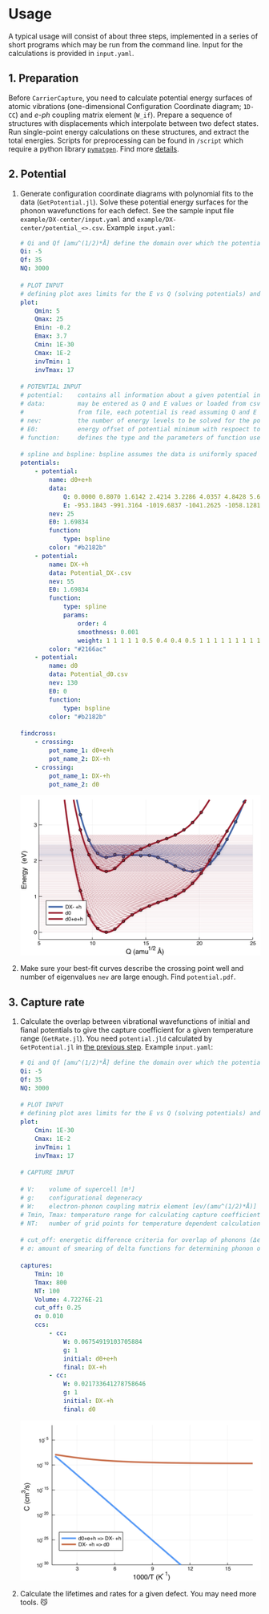# Usage

A typical usage will consist of about three steps, implemented in a series of short programs which may be run from the command line. Input for the calculations is provided in `input.yaml`.

## 1. Preparation

Before `CarrierCapture`, you need to calculate potential energy surfaces of atomic vibrations (one-dimensional Configuration Coordinate diagram; `1D-CC`) and _e-ph_ coupling matrix element (`W_if`). Prepare a sequence of structures with displacements which interpolate between two defect states. Run single-point energy calculations on these structures, and extract the total energies. Scripts for preprocessing can be found in `/script` which require a python library [`pymatgen`](http://pymatgen.org). Find more [details](../README.md).

## 2. Potential

1. Generate configuration coordinate diagrams with polynomial fits to the data (`GetPotential.jl`). Solve these potential energy surfaces for the phonon wavefunctions for each defect. See the sample input file `example/DX-center/input.yaml` and `example/DX-center/potential_<>.csv`. Example `input.yaml`:

    ```yaml
    # Qi and Qf [amu^(1/2)*Å] define the domain over which the potentials will be solved (Q ∈ [Qi, Qf]), discretised in `NQ` steps
    Qi: -5
    Qf: 35
    NQ: 3000
    
    # PLOT INPUT
    # defining plot axes limits for the E vs Q (solving potentials) and the C vs 1/T (carrier capture rate vs inverse temperature) plots
    plot:
        Qmin: 5
        Qmax: 25
        Emin: -0.2
        Emax: 3.7
        Cmin: 1E-30
        Cmax: 1E-2
        invTmin: 1
        invTmax: 17
    
    # POTENTIAL INPUT
    # potential:    contains all information about a given potential including name
    # data:         may be entered as Q and E values or loaded from csv files. If
    #               from file, each potential is read assuming Q and E in columns 1 and 2 respectively.
    # nev:          the number of energy levels to be solved for the potentials (eigenstates).
    # E0:           energy offset of potential minimum with respoect to zero [eV]
    # function:     defines the type and the parameters of function used to fit the potential
    
    # spline and bspline: bspline assumes the data is uniformly spaced on the grid
    potentials:
        - potential:
            name: d0+e+h
            data:
                Q: 0.0000 0.8070 1.6142 2.4214 3.2286 4.0357 4.8428 5.6501 6.4571 7.2643 8.0715 8.8787 9.6857 10.4930 11.3000 12.1072 12.9144 13.7215 14.5287 15.3359 16.1430 16.9502 17.7574 18.5644 19.3716 20.1788 20.9859 21.7931 22.6002
                E: -953.1843 -991.3164 -1019.6837 -1041.2625 -1058.1281 -1070.3129 -1078.6854 -1084.3352 -1088.1507 -1090.7382 -1092.4813 -1093.6187 -1094.3120 -1094.6724 -1094.7791 -1094.6931 -1094.4715 -1094.2920 -1094.1575 -1094.0447 -1093.9488 -1093.8619 -1093.7599 -1093.6182 -1093.4127 -1093.1290 -1092.7661 -1092.3560 -1091.9551
            nev: 25
            E0: 1.69834
            function:
                type: bspline
            color: "#b2182b"
        - potential:
            name: DX-+h
            data: Potential_DX-.csv
            nev: 55
            E0: 1.69834
            function:
                type: spline
                params:
                    order: 4
                    smoothness: 0.001
                    weight: 1 1 1 1 1 0.5 0.4 0.4 0.5 1 1 1 1 1 1 1 1 1 1 1 1 1 1 1 1 1 1 1 1
            color: "#2166ac"
        - potential:
            name: d0
            data: Potential_d0.csv
            nev: 130
            E0: 0
            function:
                type: bspline
            color: "#b2182b"
    
    findcross:
        - crossing:
            pot_name_1: d0+e+h
            pot_name_2: DX-+h
        - crossing:
            pot_name_1: DX-+h
            pot_name_2: d0
    ```

    <center>
    <img src="potential.png" width="500" />
    </center>

2. Make sure your best-fit curves describe the crossing point well and number of eigenvalues `nev` are large enough. Find `potential.pdf`.

## 3. Capture rate

1. Calculate the overlap between vibrational wavefunctions of initial and fianal potentials to give the capture coefficient for a given temperature range (`GetRate.jl`). You need `potential.jld` calculated by `GetPotential.jl` in [the previous step](#2.-Potential). Example `input.yaml`:

    ```yaml
    # Qi and Qf [amu^(1/2)*Å] define the domain over which the potentials will be solved (Q ∈ [Qi, Qf]), discretised in `NQ` steps
    Qi: -5
    Qf: 35
    NQ: 3000

    # PLOT INPUT
    # defining plot axes limits for the E vs Q (solving potentials) and the C vs 1/T (carrier capture rate vs inverse temperature) plots
    plot:
        Cmin: 1E-30
        Cmax: 1E-2
        invTmin: 1
        invTmax: 17

    # CAPTURE INPUT

    # V: 	volume of supercell [m³]
    # g: 	configurational degeneracy 
    # W: 	electron-phonon coupling matrix element [ev/(amu^(1/2)*Å)]
    # Tmin, Tmax: temperature range for calculating capture coefficient [K]
    # NT: 	number of grid points for temperature dependent calculations

    # cut_off: energetic difference criteria for overlap of phonons (Δϵ < cut_off) [eV]
    # σ: amount of smearing of delta functions for determining phonon overlap

    captures:
        Tmin: 10
        Tmax: 800
        NT: 100
        Volume: 4.72276E-21
        cut_off: 0.25
        σ: 0.010
        ccs:
            - cc:
                W: 0.06754919103705884
                g: 1
                initial: d0+e+h
                final: DX-+h
            - cc:
                W: 0.021733641278758646
                g: 1
                initial: DX-+h
                final: d0
    ```
    <center>
    <img src="captcoeff.png" width="500" />
    </center>

2.  Calculate the lifetimes and rates for a given defect. You may need more tools. 😼

